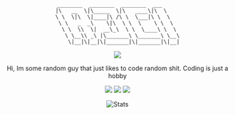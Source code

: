 <div align="center">
<pre><code>________  ________  ________  ___     
|\   __  \|\_____  \|\   ____\|\  \    
\ \  \|\  \|____|\ /\ \  \___|\ \  \   
 \ \   _  _\    \|\  \ \  \    \ \  \  
  \ \  \\  \|  __\_\  \ \  \____\ \  \ 
   \ \__\\ _\ |\_______\ \_______\ \__\
    \|__|\|__|\|_______|\|_______|\|__|
</code></pre>

<p align="center">
  <img src="https://discord.c99.nl/widget/theme-4/1287914810821836843.png">
</p>

<p align="center">
  Hi, Im some random guy that just likes to code random shit. Coding is just a hobby
</p>

<p align="center">
  <img src="https://komarev.com/ghpvc/?username=realr3ci&label=Profile%20views&color=000000&style=for-the-badge"/>
  <img src="https://img.shields.io/github/followers/realr3ci?color=black&style=for-the-badge&logo=github&label=Follows"/>
  <img src="https://img.shields.io/github/stars/realr3ci?color=black&style=for-the-badge&logo=github&label=Stars"/>
</p>

<p align="center">
  <img src="https://github-readme-stats.vercel.app/api?username=realr3ci&show_icons=true&theme=transparent&hide_border=true&text_color=CCCCCC&title_color=CCCCCC&icon_color=CCCCCC" alt="Stats">
</p>
